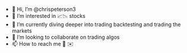 - 👋 Hi, I’m @chrispeterson3
- 👀 I’m interested in 📈📉 stocks
- 🌱 I’m currently diving deeper into trading backtesting and trading the markets
- 💞️ I’m looking to collaborate on trading algos
- 📫 How to reach me 🐌 ✉️

<!---
chrispeterson3/chrispeterson3 is a ✨ special ✨ repository because its `README.md` (this file) appears on your GitHub profile.
You can click the Preview link to take a look at your changes.
--->
